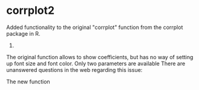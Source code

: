 corrplot2
=========

Added functionality to the original "corrplot" function from the corrplot package in R.

1.
The original function allows to show coefficients, but has no way of setting up font size and font color.
Only two parameters are available
There are unanswered questions in the web regarding this issue:

The new function 
